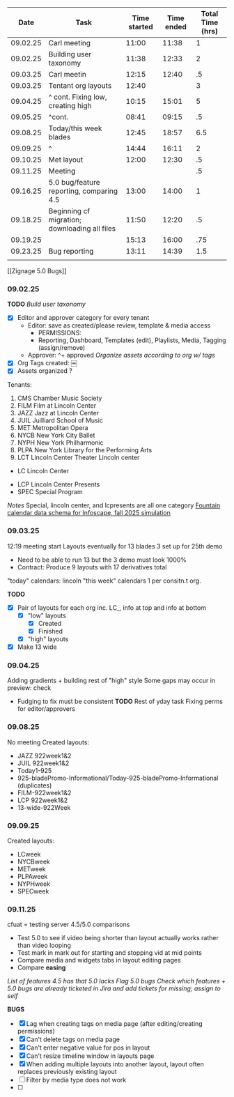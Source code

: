 
| Date     | Task                                          | Time started | Time ended | Total Time (hrs) |
| -------- | --------------------------------------------- | ------------ | ---------- | ---------------- |
| 09.02.25 | Carl meeting                                  | 11:00        | 11:38      | 1                |
| 09.02.25 | Building user taxonomy                        | 11:38        | 12:33      | 2                |
| 09.03.25 | Carl meetin                                   | 12:15        | 12:40      | .5               |
| 09.03.25 | Tentant org layouts                           | 12:40        |            | 3                |
| 09.04.25 | ^ cont. Fixing low, creating high             | 10:15        | 15:01      | 5                |
| 09.05.25 | ^cont.                                        | 08:41        | 09:15      | .5               |
| 09.08.25 | Today/this week blades                        | 12:45        | 18:57      | 6.5              |
| 09.09.25 | ^                                             | 14:44        | 16:11      | 2                |
| 09.10.25 | Met layout                                    | 12:00        | 12:30      | .5               |
| 09.11.25 | Meeting                                       |              |            | .5               |
| 09.16.25 | 5.0 bug/feature reporting, comparing 4.5      | 13:00        | 14:00      | 1                |
| 09.18.25 | Beginning cf migration; downloading all files | 11:50        | 12:20      | .5               |
| 09.19.25 |                                               | 15:13        | 16:00      | .75              |
| 09.23.25 | Bug reporting                                 | 13:11        | 14:39      | 1.5              |
|          |                                               |              |            |                  |
[[Zignage 5.0 Bugs]]
### 09.02.25 
**TODO**
*Build user taxonomy*
- [x] Editor and approver category for every tenant
	- Editor: save as created/please review, template & media access 
		- PERMISSIONS:
		- Reporting, Dashboard, Templates (edit), Playlists, Media, Tagging (assign/remove)
	- Approver: ^+ approved
*Organize assets according to org w/ tags*
- [x] Org Tags created: ￼
- [x] Assets organized ?

Tenants:
1. CMS		Chamber Music Society
2. FILM		Film at Lincoln Center
3. JAZZ		Jazz at Lincoln Center
4. JUIL		Juilliard School of Music
5. MET		Metropolitan Opera
6. NYCB		New York City Ballet
7. NYPH		New York Philharmonic
8. PLPA		New York Library for the Performing Arts		
9. LCT			Lincoln Center Theater
Lincoln center
+ LC 			Lincoln Center
- LCP			Lincoln Center Presents
- SPEC		Special Program


*Notes*
Special, lincoln center, and lcpresents are all one category
[Fountain calendar data schema for Infoscape, fall 2025 simulation](https://docs.google.com/document/d/1WVbPYupTsXncmuGdq30EqXmZBlJwF1TsNauZcMGjGQQ/edit?tab=t.0)

### 09.03.25 
12:19 meeting start
Layouts eventually for 13 blades 3 set up for 25th demo
- Need to be able to run 13 but the 3 demo must look 1000%
- Contract: Produce 9 layouts with 17 derivatives total 

"today" calendars: lincoln
"this week" calendars 1 per consitn.t org.

**TODO**
- [x] Pair of layouts for each org inc. LC_, info at top and info at bottom
	- [x] "low" layouts
		- [x] Created
		- [x] Finished
	- [x] "high" layouts
- [x] Make 13 wide 

### 09.04.25
Adding gradients + building rest of "high" style
Some gaps may occur in preview: check
- Fudging to fix must be consistent
**TODO**
Rest of yday task 
Fixing perms for editor/approvers

### 09.08.25
No meeting
Created layouts:
- JAZZ 922week1&2
- JUIL 922week1&2
- Today1-925
- 925-bladePromo-Informational/Today-925-bladePromo-Informational (duplicates)
- FILM-922week1&2
- LCP 922week1&2
- 13-wide-922Week

### 09.09.25
Created layouts: 
- LCweek
- NYCBweek
- METweek
- PLPAweek
- NYPHweek
- SPECweek
### 09.11.25
cfuat = testing server
4.5/5.0 comparisons
- Test 5.0 to see if video being shorter than layout actually works rather than video looping 
- Test mark in mark out for starting and stopping vid at mid points
- Compare media and widgets tabs in layout editing pages
- Compare **easing**

*List of features 4.5 has that 5.0 lacks*
*Flag 5.0 bugs*
*Check which features + 5.0 bugs are already ticketed in Jira and add tickets for missing; assign to self*


**BUGS**
- [x] Lag when creating tags on media page (after editing/creating permissions)
- [x] Can't delete tags on media page
- [x] Can't enter negative value for pos in layout
- [x] Can't resize timeline window in layouts page
- [x] When adding multiple layouts into another layout, layout often replaces previously existing layout
- [ ] Filter by media type does not work
- [ ] 